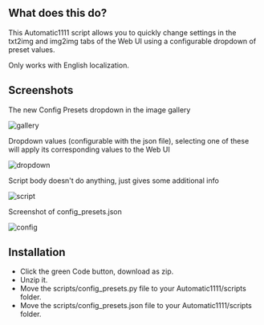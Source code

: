 ## What does this do?
This Automatic1111 script allows you to quickly change settings in the txt2img and img2img tabs of the Web UI using a configurable dropdown of preset values.

Only works with English localization.

## Screenshots
The new Config Presets dropdown in the image gallery

![gallery](https://i.imgur.com/cnxuyzc.jpg)

Dropdown values (configurable with the json file), selecting one of these will apply its corresponding values to the Web UI

![dropdown](https://i.imgur.com/B1eMWAw.jpg)

Script body doesn't do anything, just gives some additional info

![script](https://i.imgur.com/38nssdr.jpg)

Screenshot of config_presets.json

![config](https://i.imgur.com/iJ13uhU.jpg)

## Installation
* Click the green Code button, download as zip.
* Unzip it.
* Move the scripts/config_presets.py file to your Automatic1111/scripts folder.
* Move the scripts/config_presets.json file to your Automatic1111/scripts folder.
